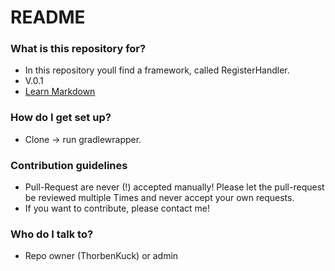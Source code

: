 # README #

### What is this repository for? ###

* In this repository youll find a framework, called RegisterHandler.
* V.0.1
* [Learn Markdown](https://bitbucket.org/tutorials/markdowndemo)

### How do I get set up? ###

* Clone -> run gradlewrapper.

### Contribution guidelines ###

* Pull-Request are never (!) accepted manually! Please let the pull-request be reviewed multiple Times and never accept your own requests.
* If you want to contribute, please contact me!

### Who do I talk to? ###

* Repo owner (ThorbenKuck) or admin 